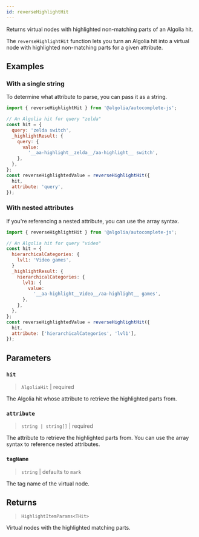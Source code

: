 ```yaml
---
id: reverseHighlightHit
---
```


Returns virtual nodes with highlighted non-matching parts of an Algolia hit.

 The `reverseHighlightHit` function lets you turn an Algolia hit into a virtual node with highlighted non-matching parts for a given attribute.

## Examples

### With a single string

To determine what attribute to parse, you can pass it as a string.

```js
import { reverseHighlightHit } from '@algolia/autocomplete-js';

// An Algolia hit for query "zelda"
const hit = {
  query: 'zelda switch',
  _highlightResult: {
    query: {
      value:
        '__aa-highlight__zelda__/aa-highlight__ switch',
    },
  },
};
const reverseHighlightedValue = reverseHighlightHit({
  hit,
  attribute: 'query',
});
```

### With nested attributes

If you're referencing a nested attribute, you can use the array syntax.

```js
import { reverseHighlightHit } from '@algolia/autocomplete-js';

// An Algolia hit for query "video"
const hit = {
  hierarchicalCategories: {
    lvl1: 'Video games',
  }
  _highlightResult: {
    hierarchicalCategories: {
      lvl1: {
        value:
          '__aa-highlight__Video__/aa-highlight__ games',
      },
    },
  },
};
const reverseHighlightedValue = reverseHighlightHit({
  hit,
  attribute: ['hierarchicalCategories', 'lvl1'],
});
```

## Parameters

### `hit`

> `AlgoliaHit` | required

The Algolia hit whose attribute to retrieve the highlighted parts from.

### `attribute`

> `string | string[]` | required

The attribute to retrieve the highlighted parts from. You can use the array syntax to reference nested attributes.

### `tagName`

> `string` | defaults to `mark`

The tag name of the virtual node.

## Returns

> `HighlightItemParams<THit>`

Virtual nodes with the highlighted matching parts.
